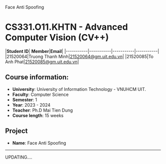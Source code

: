 Face Anti Spoofing

# CS331.O11.KHTN - Advanced Computer Vision (CV++)
|**Student ID**| **Member**|**Email**|
|-----------|-----------|-----------|-----------|
|21520064|Truong Thanh Minh|21520064@gm.uit.edu.vn|
|21520085|To Anh Phat|21520085@gm.uit.edu.vn|

## Course information:
- **University**: University of Information Technology - VNUHCM UIT.
- **Faculty**: Computer Science
- **Semester**: 1
- **Year**: 2023 - 2024
- **Teacher**: Ph.D Mai Tien Dung
- **Course length**: 15 weeks

## Project
- **Name**: Face Anti Spoofing

----
UPDATING....
